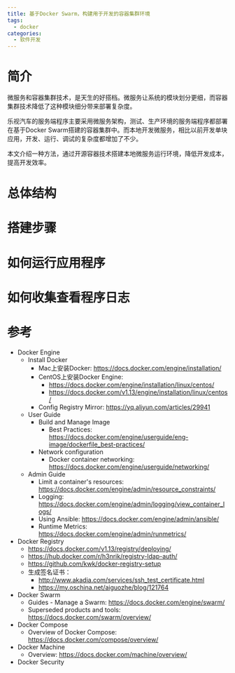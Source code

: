 ```yaml
---
title: 基于Docker Swarm，构建用于开发的容器集群环境
tags:
  - docker
categories:
  - 软件开发
---
```


# 简介

微服务和容器集群技术，是天生的好搭档。微服务让系统的模块划分更细，而容器集群技术降低了这种模块细分带来部署复杂度。

乐视汽车的服务端程序主要采用微服务架构，测试、生产环境的服务端程序都部署在基于Docker Swarm搭建的容器集群中。而本地开发微服务，相比以前开发单块应用，开发、运行、调试的复杂度都增加了不少。

本文介绍一种方法，通过开源容器技术搭建本地微服务运行环境，降低开发成本，提高开发效率。

# 总体结构


# 搭建步骤


# 如何运行应用程序


# 如何收集查看程序日志


# 参考

- Docker Engine
  - Install Docker
    - Mac上安装Docker: https://docs.docker.com/engine/installation/
    - CentOS上安装Docker Engine:
      - https://docs.docker.com/engine/installation/linux/centos/
      - https://docs.docker.com/v1.13/engine/installation/linux/centos/
    - Config Registry Mirror: https://yq.aliyun.com/articles/29941
  - User Guide
    - Build and Manage Image
      - Best Practices: https://docs.docker.com/engine/userguide/eng-image/dockerfile_best-practices/
    - Network configuration
      - Docker container networking: https://docs.docker.com/engine/userguide/networking/
  - Admin Guide
    - Limit a container's resources: https://docs.docker.com/engine/admin/resource_constraints/
    - Logging: https://docs.docker.com/engine/admin/logging/view_container_logs/
    - Using Ansible: https://docs.docker.com/engine/admin/ansible/
    - Runtime Metrics: https://docs.docker.com/engine/admin/runmetrics/
- Docker Registry
  - https://docs.docker.com/v1.13/registry/deploying/
  - https://hub.docker.com/r/h3nrik/registry-ldap-auth/
  - https://github.com/kwk/docker-registry-setup
  - 生成签名证书：
    - http://www.akadia.com/services/ssh_test_certificate.html
    - https://my.oschina.net/aiguozhe/blog/121764
- Docker Swarm
  - Guides - Manage a Swarm: https://docs.docker.com/engine/swarm/
  - Superseded products and tools: https://docs.docker.com/swarm/overview/
- Docker Compose
  - Overview of Docker Compose: https://docs.docker.com/compose/overview/
- Docker Machine
  - Overview: https://docs.docker.com/machine/overview/
- Docker Security
